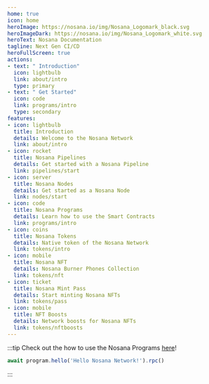 ```yaml
---
home: true
icon: home
heroImage: https://nosana.io/img/Nosana_Logomark_black.svg
heroImageDark: https://nosana.io/img/Nosana_Logomark_white.svg
heroText: Nosana Documentation
tagline: Next Gen CI/CD
heroFullScreen: true
actions:
- text: " Introduction"
  icon: lightbulb
  link: about/intro
  type: primary
- text: " Get Started"
  icon: code
  link: programs/intro
  type: secondary
features:
- icon: lightbulb
  title: Introduction
  details: Welcome to the Nosana Network
  link: about/intro
- icon: rocket
  title: Nosana Pipelines
  details: Get started with a Nosana Pipeline
  link: pipelines/start
- icon: server
  title: Nosana Nodes
  details: Get started as a Nosana Node
  link: nodes/start
- icon: code
  title: Nosana Programs
  details: Learn how to use the Smart Contracts
  link: programs/intro
- icon: coins
  title: Nosana Tokens
  details: Native token of the Nosana Network
  link: tokens/intro
- icon: mobile
  title: Nosana NFT
  details: Nosana Burner Phones Collection
  link: tokens/nft
- icon: ticket
  title: Nosana Mint Pass
  details: Start minting Nosana NFTs
  link: tokens/pass
- icon: mobile
  title: NFT Boosts
  details: Network boosts for Nosana NFTs
  link: tokens/nftboosts
---
```


:::tip
Check out the how to use the Nosana Programs [here](/programs/intro)!
```typescript
await program.hello('Hello Nosana Network!').rpc()
```
:::
